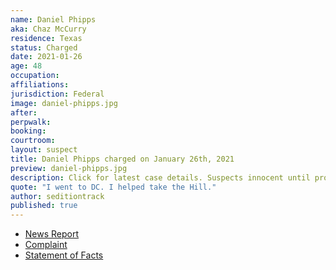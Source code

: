 ```yaml
---
name: Daniel Phipps
aka: Chaz McCurry
residence: Texas
status: Charged
date: 2021-01-26
age: 48
occupation:
affiliations:
jurisdiction: Federal
image: daniel-phipps.jpg
after:
perpwalk:
booking:
courtroom:
layout: suspect
title: Daniel Phipps charged on January 26th, 2021
preview: daniel-phipps.jpg
description: Click for latest case details. Suspects innocent until proven guilty.
quote: "I went to DC. I helped take the Hill."
author: seditiontrack
published: true
---
```


- [News Report](https://www.dallasnews.com/news/crime/2021/01/27/garland-man-who-posted-photo-of-himself-inside-capitol-building-is-arrested/)
- [Complaint](https://www.justice.gov/opa/page/file/1360726/download)
- [Statement of Facts](https://www.justice.gov/opa/page/file/1360726/download)
